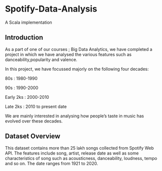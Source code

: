 # Spotify-Data-Analysis
A Scala implementation

## Introduction 

As a part of one of our courses ; Big Data Analytics, we have completed a project in which we have analysed the various features such as danceability,popularity and valence.

In this project, we have focussed majorly on the following four decades:

80s : 1980-1990

90s : 1990-2000

Early 2ks : 2000-2010

Late 2ks : 2010 to present date

We are mainly interested in analysing how people’s taste in music has evolved over these decades.



## Dataset Overview

This dataset contains more than 25 lakh songs collected from Spotify Web API. The features include song, artist, release date as well as some characteristics of song such as acousticness, danceability, loudness, tempo and so on. The date ranges from 1921 to 2020.
